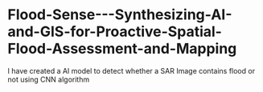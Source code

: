 # Flood-Sense---Synthesizing-AI-and-GIS-for-Proactive-Spatial-Flood-Assessment-and-Mapping
I have created a AI model to detect whether a SAR Image contains flood or not using CNN algorithm 
